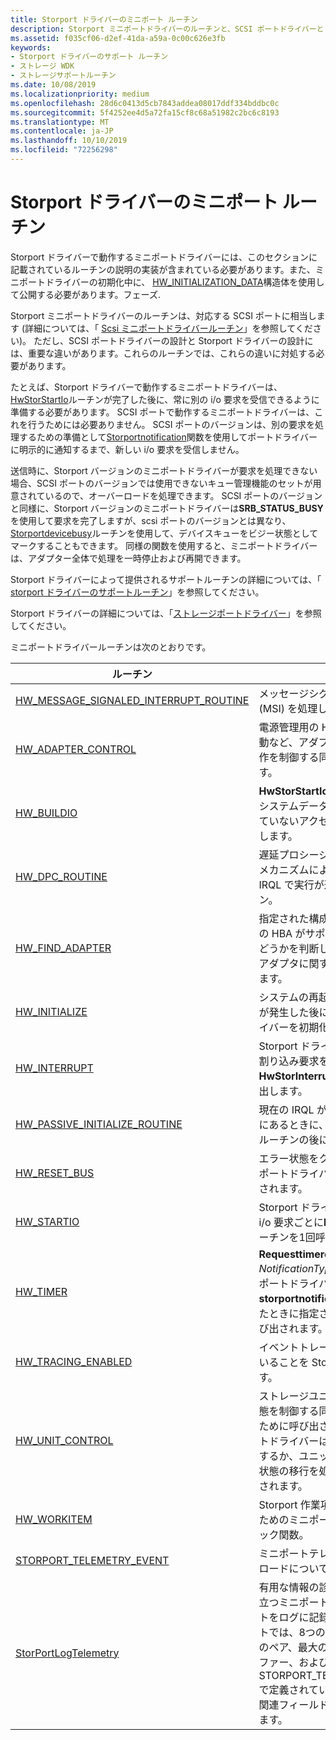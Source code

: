 ```yaml
---
title: Storport ドライバーのミニポート ルーチン
description: Storport ミニポートドライバーのルーチンと、SCSI ポートドライバーと Storport ドライバーの設計の違いについて説明します。
ms.assetid: f035cf06-d2ef-41da-a59a-0c00c626e3fb
keywords:
- Storport ドライバーのサポート ルーチン
- ストレージ WDK
- ストレージサポートルーチン
ms.date: 10/08/2019
ms.localizationpriority: medium
ms.openlocfilehash: 28d6c0413d5cb7843addea08017ddf334bddbc0c
ms.sourcegitcommit: 5f4252ee4d5a72fa15cf8c68a51982c2bc6c8193
ms.translationtype: MT
ms.contentlocale: ja-JP
ms.lasthandoff: 10/10/2019
ms.locfileid: "72256298"
---
```

# <a name="storport-driver-miniport-routines"></a>Storport ドライバーのミニポート ルーチン

Storport ドライバーで動作するミニポートドライバーには、このセクションに記載されているルーチンの説明の実装が含まれている必要があります。また、ミニポートドライバーの初期化中に、 [HW_INITIALIZATION_DATA](https://docs.microsoft.com/windows-hardware/drivers/ddi/content/storport/ns-storport-_hw_initialization_data)構造体を使用して公開する必要があります。フェーズ.

Storport ミニポートドライバーのルーチンは、対応する SCSI ポートに相当します (詳細については、「 [Scsi ミニポートドライバールーチン](scsi-miniport-driver-routines.md)」を参照してください)。 ただし、SCSI ポートドライバーの設計と Storport ドライバーの設計には、重要な違いがあります。これらのルーチンでは、これらの違いに対処する必要があります。

たとえば、Storport ドライバーで動作するミニポートドライバーは、 [HwStorStartIo](https://docs.microsoft.com/windows-hardware/drivers/ddi/content/storport/nc-storport-hw_startio)ルーチンが完了した後に、常に別の i/o 要求を受信できるように準備する必要があります。 SCSI ポートで動作するミニポートドライバーは、これを行うためには必要ありません。 SCSI ポートのバージョンは、別の要求を処理するための準備として[Storportnotification](https://docs.microsoft.com/windows-hardware/drivers/ddi/content/storport/nf-storport-storportnotification)関数を使用してポートドライバーに明示的に通知するまで、新しい i/o 要求を受信しません。

送信時に、Storport バージョンのミニポートドライバーが要求を処理できない場合、SCSI ポートのバージョンでは使用できないキュー管理機能のセットが用意されているので、オーバーロードを処理できます。 SCSI ポートのバージョンと同様に、Storport バージョンのミニポートドライバーは**SRB_STATUS_BUSY**を使用して要求を完了しますが、scsi ポートのバージョンとは異なり、 [Storportdevicebusy](https://docs.microsoft.com/windows-hardware/drivers/ddi/content/storport/nf-storport-storportdevicebusy)ルーチンを使用して、デバイスキューをビジー状態としてマークすることもできます。 同様の関数を使用すると、ミニポートドライバーは、アダプター全体で処理を一時停止および再開できます。

Storport ドライバーによって提供されるサポートルーチンの詳細については、「 [storport ドライバーのサポートルーチン](storport-driver-support-routines.md)」を参照してください。

Storport ドライバーの詳細については、「[ストレージポートドライバー](storage-port-drivers.md)」を参照してください。

ミニポートドライバールーチンは次のとおりです。

| ルーチン | 説明 |
| ------- | ----------- |
| [HW_MESSAGE_SIGNALED_INTERRUPT_ROUTINE](https://docs.microsoft.com/windows-hardware/drivers/ddi/content/storport/nc-storport-hw_message_signaled_interrupt_routine) | メッセージシグナル割り込み (MSI) を処理します。 |
| [HW_ADAPTER_CONTROL](https://docs.microsoft.com/windows-hardware/drivers/ddi/content/storport/nc-storport-hw_adapter_control) | 電源管理用の HBA の停止や再起動など、アダプタの状態または動作を制御する同期操作を実行します。 |
| [HW_BUILDIO](https://docs.microsoft.com/windows-hardware/drivers/ddi/content/storport/nc-storport-hw_buildio) | **HwStorStartIo**に渡す前に、共有システムデータ構造への同期されていないアクセスで SRB を処理します。 |
| [HW_DPC_ROUTINE](https://docs.microsoft.com/windows-hardware/drivers/ddi/content/storport/nc-storport-hw_dpc_routine) | 遅延プロシージャ呼び出し (DPC) メカニズムによってディスパッチ IRQL で実行が遅延されるルーチン。 |
| [HW_FIND_ADAPTER](https://docs.microsoft.com/windows-hardware/drivers/ddi/content/storport/nc-storport-hw_find_adapter) | 指定された構成を使用して、特定の HBA がサポートされているかどうかを判断し、ある場合はそのアダプタに関する構成情報を返します。 |
| [HW_INITIALIZE](https://docs.microsoft.com/windows-hardware/drivers/ddi/content/storport/nc-storport-hw_initialize) | システムの再起動または電源障害が発生した後に、ミニポートドライバーを初期化します。 |
| [HW_INTERRUPT](https://docs.microsoft.com/windows-hardware/drivers/ddi/content/storport/nc-storport-hw_interrupt) | Storport ドライバーは、HBA が割り込み要求を生成した後に**HwStorInterrupt**ルーチンを呼び出します。 |
| [HW_PASSIVE_INITIALIZE_ROUTINE](https://docs.microsoft.com/windows-hardware/drivers/ddi/content/storport/nc-storport-hw_passive_initialize_routine) | 現在の IRQL が PASSIVE_LEVEL にあるときに、 **HwStorInitialize**ルーチンの後に呼び出されます。 |
| [HW_RESET_BUS](https://docs.microsoft.com/windows-hardware/drivers/ddi/content/storport/nc-storport-hw_reset_bus) | エラー状態をクリアするために、ポートドライバーによって呼び出されます。 |
| [HW_STARTIO](https://docs.microsoft.com/windows-hardware/drivers/ddi/content/storport/nc-storport-hw_startio) | Storport ドライバーは、受信した i/o 要求ごとに**HwStorStartIo**ルーチンを1回呼び出します。 |
| [HW_TIMER](https://docs.microsoft.com/windows-hardware/drivers/ddi/content/storport/nc-storport-hw_timer) | **Requesttimercall** *NotificationType*値を使用して、ポートドライバーが**storportnotification**を呼び出したときに指定された間隔の後に呼び出されます。 |
| [HW_TRACING_ENABLED](https://docs.microsoft.com/windows-hardware/drivers/ddi/content/storport/nc-storport-hw_tracing_enabled) | イベントトレースが有効になっていることを Storport に通知します。 |
| [HW_UNIT_CONTROL](https://docs.microsoft.com/windows-hardware/drivers/ddi/content/storport/nc-storport-hw_unit_control) | ストレージユニットデバイスの状態を制御する同期操作を実行するために呼び出されます。 ミニポートドライバーは、ユニットを開始するか、ユニットデバイスの電源状態の移行を処理するように通知されます。 |
| [HW_WORKITEM](https://docs.microsoft.com/windows-hardware/drivers/ddi/content/storport/nc-storport-hw_workitem) | Storport 作業項目要求を処理するためのミニポート提供のコールバック関数。 |
| [STORPORT_TELEMETRY_EVENT](https://docs.microsoft.com/windows-hardware/drivers/ddi/content/storport/ns-storport-_storport_telemetry_event) | ミニポートテレメトリデータペイロードについて説明します。 |
| [StorPortLogTelemetry](https://docs.microsoft.com/windows-hardware/drivers/ddi/content/storport/nf-storport-storportlogtelemetry) | 有用な情報の診断または収集に役立つミニポートテレメトリイベントをログに記録します。 ミニポートでは、8つの汎用的な名前と値のペア、最大の長さ 4 KB のバッファー、および structure STORPORT_TELEMETRY_EVENT で定義されている複数のイベント関連フィールドをログに記録できます。 |
